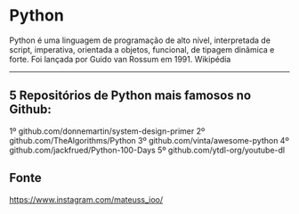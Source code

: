 # Python

Python é uma linguagem de programação de alto nível, interpretada de script, imperativa, orientada a objetos, funcional, de tipagem dinâmica e forte. Foi lançada por Guido van Rossum em 1991. Wikipédia


___

## 5 Repositórios de Python mais famosos no Github:

1º github.com/donnemartin/system-design-primer
2º github.com/TheAlgorithms/Python
3º github.com/vinta/awesome-python
4º github.com/jackfrued/Python-100-Days
5º github.com/ytdl-org/youtube-dl

## Fonte 
https://www.instagram.com/mateuss_ioo/
